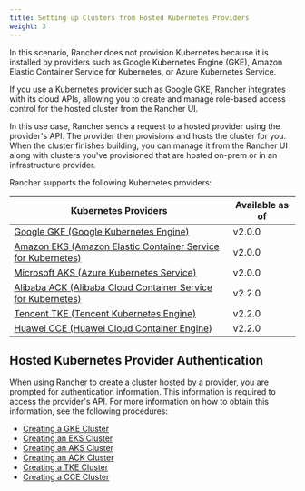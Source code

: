 ```yaml
---
title: Setting up Clusters from Hosted Kubernetes Providers
weight: 3
---
```


In this scenario, Rancher does not provision Kubernetes because it is installed by providers such as Google Kubernetes Engine (GKE), Amazon Elastic Container Service for Kubernetes, or Azure Kubernetes Service.

If you use a Kubernetes provider such as Google GKE, Rancher integrates with its cloud APIs, allowing you to create and manage role-based access control for the hosted cluster from the Rancher UI.

In this use case, Rancher sends a request to a hosted provider using the provider's API. The provider then provisions and hosts the cluster for you. When the cluster finishes building, you can manage it from the Rancher UI along with clusters you've provisioned that are hosted on-prem or in an infrastructure provider.

Rancher supports the following Kubernetes providers:

Kubernetes Providers | Available as of  |
 --- | --- |
[Google GKE (Google Kubernetes Engine)](https://cloud.google.com/kubernetes-engine/) | v2.0.0 |
[Amazon EKS (Amazon Elastic Container Service for Kubernetes)](https://aws.amazon.com/eks/) | v2.0.0 |
[Microsoft AKS (Azure Kubernetes Service)](https://azure.microsoft.com/en-us/services/kubernetes-service/) | v2.0.0 |
[Alibaba ACK (Alibaba Cloud Container Service for Kubernetes)](https://www.alibabacloud.com/product/kubernetes) | v2.2.0 |
[Tencent TKE (Tencent Kubernetes Engine)](https://intl.cloud.tencent.com/product/tke) | v2.2.0 |
[Huawei CCE (Huawei Cloud Container Engine)](https://www.huaweicloud.com/en-us/product/cce.html) | v2.2.0 |

## Hosted Kubernetes Provider Authentication

When using Rancher to create a cluster hosted by a provider, you are prompted for authentication information. This information is required to access the provider's API. For more information on how to obtain this information, see the following procedures:

- [Creating a GKE Cluster]({{<baseurl>}}/rancher/v2.x/en/cluster-provisioning/hosted-kubernetes-clusters/gke)
- [Creating an EKS Cluster]({{<baseurl>}}/rancher/v2.x/en/cluster-provisioning/hosted-kubernetes-clusters/eks)
- [Creating an AKS Cluster]({{<baseurl>}}/rancher/v2.x/en/cluster-provisioning/hosted-kubernetes-clusters/aks)
- [Creating an ACK Cluster]({{<baseurl>}}/rancher/v2.x/en/cluster-provisioning/hosted-kubernetes-clusters/ack)
- [Creating a TKE Cluster]({{<baseurl>}}/rancher/v2.x/en/cluster-provisioning/hosted-kubernetes-clusters/tke)
- [Creating a CCE Cluster]({{<baseurl>}}/rancher/v2.x/en/cluster-provisioning/hosted-kubernetes-clusters/cce)
